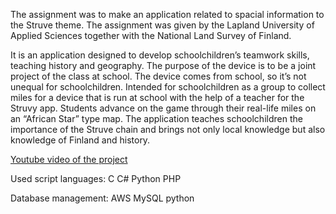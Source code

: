 The assignment was to make an application related to spacial information to the Struve theme. The assignment was given by the Lapland University of Applied Sciences together with the National Land Survey of Finland.

It is an application designed to develop schoolchildren’s teamwork skills, teaching history and geography. The purpose of the device is to be a joint project of the class at school. The device comes from school, so it’s not unequal for schoolchildren. Intended for schoolchildren as a group to collect miles for a device that is run at school with the help of a teacher for the Struvy app. Students advance on the game through their real-life miles on an “African Star” type map. The application teaches schoolchildren the importance of the Struve chain and brings not only local knowledge but also knowledge of Finland and history.

[Youtube video of the project](https://youtu.be/Yyq7dKXV3mk)


Used script languages:
C
C#
Python
PHP

Database management:
AWS
MySQL
python

